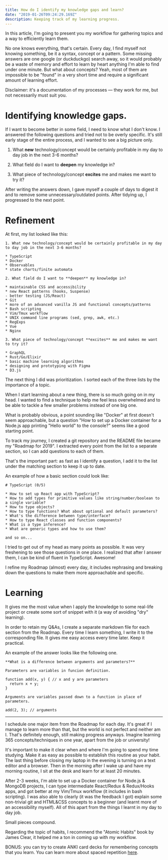 ```yaml
---
title: How do I identify my knowledge gaps and learn?
date: "2019-01-26T09:24:29.169Z"
description: Keeping track of my learning progress.
---
```


In this article, I'm going to present you my workflow for gathering topics and a way to efficiently learn them.

No one knows everything, that's certain. Every day, I find myself not knowing something, be it a syntax, concept or a pattern. Some missing answers are one google (or duckduckgo) search away, so it would probably be a waste of memory and effort to learn by heart anything I'm able to find under one minute.
But what about concepts? Yeah, most of them are impossible to be "found" in a very short time and require a significant amount of learning effort.

Disclaimer: it's a documentation of my processes — they work for me, but not necessarily must suit you.

# Identifying knowledge gaps.

If I want to become better in some field, I need to know what I don't know. I answered the following questions and tried not to be overly specific. It's still early stage of the entire process, and I wanted to see a big picture only.

1. What **new** technology/concept would be certainly profitable in my day to day job in the next 3-6 months?

2. What field do I want to **deepen** my knowledge in?

3. What piece of technology/concept **excites** me and makes me want to try it?

After writing the answers down, I gave myself a couple of days to digest it and to remove some unnecessary/outdated points. After tidying up, I progressed to the next point.

# Refinement

At first, my list looked like this:

```
1. What new technology/concept would be certainly profitable in my day to day job in the next 3-6 months?

* TypeScript
* Docker
* Observables
* state charts/finite automata

2. What field do I want to **deepen** my knowledge in?

* maintainable CSS and accessibility
* new React patterns (hooks, Suspense)
- better testing (JS/React)
* Git
* more of an advanced vanilla JS and functional concepts/patterns
* Bash scripting
* Vim/Tmux workflow
* UNIX command line programs (sed, grep, awk, etc.)
* RegExps
* Vue
* Nginx

3. What piece of technology/concept **excites** me and makes me want to try it?

* GraphQL
* Rust/Go/Elixir
* basic machine learning algorithms
* designing and prototyping with Figma
* D3.js

```

The next thing I did was prioritization. I sorted each of the three lists by the importance of a topic.

When I start learning about a new thing, there is so much going on in my head. I wanted to find a technique to help me feel less overwhelmed and to be able to tackle a few smaller problems instead of one big one.

What is probably obvious, a point sounding like "Docker" at first doesn't seem approachable, but a question "How to set up a Docker container for a Node.js app printing "Hello world" to the console?" seems like a good starting point.

To track my journey, I created a git repository and the README file became my "Roadmap for 2019". I extracted every point from the list to a separate section, so I can add questions to each of them.

That's the important part: as fast as I identify a question, I add it to the list under the matching section to keep it up to date.

An example of how a basic section could look like:

```
# TypeScript (0/5)

* How to set up React app with TypeScript?
* How to add types for primitive values like string/number/boolean to a single variable?
* How to type objects?
* How to type functions? What about optional and default parameters?
* What's the difference between type/interface?
* How to type React classes and function components?
* What is a type inference?
* What are generic types and how to use them?

and so on...
```

I tried to get out of my head as many points as possible. It was very freshening to see those questions in one place. I realized that after I answer them, I can be kind of fluent in TypeScript. Awesome!

I refine my Roadmap (almost) every day, it includes rephrasing and breaking down the questions to make them more approachable and specific.

# Learning

It gives me the most value when I apply the knowledge to some real-life project or create some sort of snippet with it (a way of avoiding "dry" learning).

In order to retain my Q&As, I create a separate markdown file for each section from the Roadmap. Every time I learn something, I write it to the corresponding file. It gives me easy access every time later. Keep it practical.

An example of the answer looks like the following one.

```
**What is a difference between arguments and parameters?**

Parameters are variables in funcion definition.

function add(x, y) { // x and y are parameters
  return x + y;
}

Arguments are variables passed down to a function in place of parameters.

add(2, 3); // arguments
```

---

I schedule one major item from the Roadmap for each day. It's great if I manage to learn more than that, but the world is not perfect and neither am I. That's definitely enough, still making progress anyways. Imagine learning 365 concepts/techniques in one year, apart from the job or university!

It's important to make it clear when and where I'm going to spend my time studying. Make it as easy as possible to establish this routine as your habit. The last thing before closing my laptop in the evening is turning on a text editor and a browser. Then in the morning after I wake up and have my morning routine, I sit at the desk and learn for at least 20 minutes.

After 2-3 weeks, I'm able to set up a Docker container for Node.js & MongoDB projects, I can type intermediate React/Redux & Redux/Hooks apps, and got better at my Vim/Tmux workflow (it includes in bash scripting).
I was also able to clearly (it was the feedback I got) explain some non-trivial git and HTML&CSS concepts to a beginner (and learnt more of an accessibility myself). All of this apart from the things I learnt in my day to day job.

Small pieces compound.

Regarding the topic of habits, I recommend the "Atomic Habits" book by James Clear, it helped me a ton in coming up with my workflow.

BONUS: you can try to create ANKI card decks for remembering concepts that you learn. You can learn more about spaced repetition [here](https://medium.freecodecamp.org/use-spaced-repetition-with-anki-to-learn-to-code-faster-7c334d448c3c).
